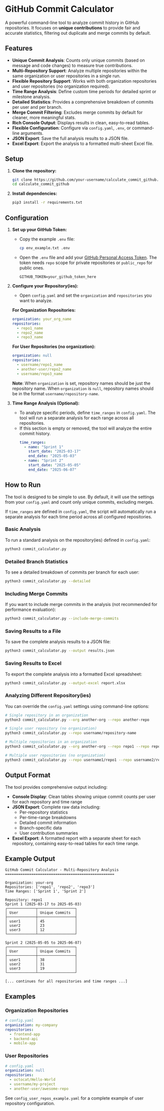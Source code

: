 # GitHub Commit Calculator

A powerful command-line tool to analyze commit history in GitHub repositories. It focuses on **unique contributions** to provide fair and accurate statistics, filtering out duplicate and merge commits by default.

## Features

-   **Unique Commit Analysis**: Counts only unique commits (based on message and code changes) to measure true contributions.
-   **Multi-Repository Support**: Analyze multiple repositories within the same organization or user repositories in a single run.
-   **Flexible Repository Support**: Works with both organization repositories and user repositories (no organization required).
-   **Time Range Analysis**: Define custom time periods for detailed sprint or milestone analysis.
-   **Detailed Statistics**: Provides a comprehensive breakdown of commits per user and per branch.
-   **Merge Commit Filtering**: Excludes merge commits by default for cleaner, more meaningful stats.
-   **Rich Console Output**: Displays results in clean, easy-to-read tables.
-   **Flexible Configuration**: Configure via `config.yaml`, `.env`, or command-line arguments.
-   **JSON Export**: Save the full analysis results to a JSON file.
-   **Excel Export**: Export the analysis to a formatted multi-sheet Excel file.

## Setup

1.  **Clone the repository:**
    ```bash
    git clone https://github.com/your-username/calculate_commit_github.git
    cd calculate_commit_github
    ```

2.  **Install dependencies:**
    ```bash
    pip3 install -r requirements.txt
    ```

## Configuration

1.  **Set up your GitHub Token:**
    -   Copy the example `.env` file:
        ```bash
        cp env_example.txt .env
        ```
    -   Open the `.env` file and add your [GitHub Personal Access Token](https://github.com/settings/tokens). The token needs `repo` scope for private repositories or `public_repo` for public ones.
        ```
        GITHUB_TOKEN=your_github_token_here
        ```

2.  **Configure your Repository(ies):**
    -   Open `config.yaml` and set the `organization` and `repositories` you want to analyze.
    
    **For Organization Repositories:**
    ```yaml
    organization: your_org_name
    repositories:
      - repo1_name
      - repo2_name
      - repo3_name
    ```
    
    **For User Repositories (no organization):**
    ```yaml
    organization: null
    repositories:
      - username/repo1_name
      - another-user/repo2_name
      - username/repo3_name
    ```
    
    **Note**: When `organization` is set, repository names should be just the repository name. When `organization` is `null`, repository names should be in the format `username/repository-name`.

3.  **Time Range Analysis (Optional):**
    -   To analyze specific periods, define `time_ranges` in `config.yaml`. The tool will run a separate analysis for each range across all repositories.
    -   If this section is empty or removed, the tool will analyze the entire commit history.
        ```yaml
        time_ranges:
          - name: "Sprint 1"
            start_date: "2025-03-17"
            end_date: "2025-05-03"
          - name: "Sprint 2"
            start_date: "2025-05-05"
            end_date: "2025-06-07"
        ```

## How to Run

The tool is designed to be simple to use. By default, it will use the settings from your `config.yaml` and count only unique commits, excluding merges.

If `time_ranges` are defined in `config.yaml`, the script will automatically run a separate analysis for each time period across all configured repositories.

### **Basic Analysis**

To run a standard analysis on the repository(ies) defined in `config.yaml`:

```bash
python3 commit_calculator.py
```

### **Detailed Branch Statistics**

To see a detailed breakdown of commits per branch for each user:

```bash
python3 commit_calculator.py --detailed
```

### **Including Merge Commits**

If you want to include merge commits in the analysis (not recommended for performance evaluation):

```bash
python3 commit_calculator.py --include-merge-commits
```

### **Saving Results to a File**

To save the complete analysis results to a JSON file:

```bash
python3 commit_calculator.py --output results.json
```

### **Saving Results to Excel**

To export the complete analysis into a formatted Excel spreadsheet:

```bash
python3 commit_calculator.py --output-excel report.xlsx
```

### **Analyzing Different Repository(ies)**

You can override the `config.yaml` settings using command-line options:

```bash
# Single repository in an organization
python3 commit_calculator.py --org another-org --repo another-repo

# Single user repository (no organization)
python3 commit_calculator.py --repo username/repository-name

# Multiple repositories in an organization
python3 commit_calculator.py --org another-org --repo repo1 --repo repo2 --repo repo3

# Multiple user repositories (no organization)
python3 commit_calculator.py --repo username1/repo1 --repo username2/repo2
```

## Output Format

The tool provides comprehensive output including:

- **Console Display**: Clean tables showing unique commit counts per user for each repository and time range
- **JSON Export**: Complete raw data including:
  - Per-repository statistics
  - Per-time-range breakdowns
  - Detailed commit information
  - Branch-specific data
  - User contribution summaries
- **Excel Export**: A formatted report with a separate sheet for each repository, containing easy-to-read tables for each time range.

## Example Output

```
GitHub Commit Calculator - Multi-Repository Analysis
==================================================

Organization: your-org
Repositories: ['repo1', 'repo2', 'repo3']
Time Ranges: ['Sprint 1', 'Sprint 2']

Repository: repo1
Sprint 1 (2025-03-17 to 2025-05-03)
┌─────────────┬─────────────────┐
│ User        │ Unique Commits  │
├─────────────┼─────────────────┤
│ user1       │ 45              │
│ user2       │ 23              │
│ user3       │ 12              │
└─────────────┴─────────────────┘

Sprint 2 (2025-05-05 to 2025-06-07)
┌─────────────┬─────────────────┐
│ User        │ Unique Commits  │
├─────────────┼─────────────────┤
│ user1       │ 38              │
│ user2       │ 31              │
│ user3       │ 19              │
└─────────────┴─────────────────┘

[... continues for all repositories and time ranges ...]
```

## Examples

### Organization Repositories
```yaml
# config.yaml
organization: my-company
repositories:
  - frontend-app
  - backend-api
  - mobile-app
```

### User Repositories
```yaml
# config.yaml
organization: null
repositories:
  - octocat/Hello-World
  - username/my-project
  - another-user/awesome-repo
```

See `config_user_repos_example.yaml` for a complete example of user repository configuration.